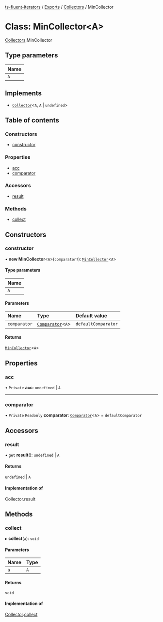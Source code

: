 [ts-fluent-iterators](../README.md) / [Exports](../modules.md) / [Collectors](../modules/Collectors.md) / MinCollector

# Class: MinCollector\<A\>

[Collectors](../modules/Collectors.md).MinCollector

## Type parameters

| Name |
| :------ |
| `A` |

## Implements

- [`Collector`](../interfaces/Collectors.Collector.md)\<`A`, `A` \| `undefined`\>

## Table of contents

### Constructors

- [constructor](Collectors.MinCollector.md#constructor)

### Properties

- [acc](Collectors.MinCollector.md#acc)
- [comparator](Collectors.MinCollector.md#comparator)

### Accessors

- [result](Collectors.MinCollector.md#result)

### Methods

- [collect](Collectors.MinCollector.md#collect)

## Constructors

### constructor

• **new MinCollector**\<`A`\>(`comparator?`): [`MinCollector`](Collectors.MinCollector.md)\<`A`\>

#### Type parameters

| Name |
| :------ |
| `A` |

#### Parameters

| Name | Type | Default value |
| :------ | :------ | :------ |
| `comparator` | [`Comparator`](../modules.md#comparator)\<`A`\> | `defaultComparator` |

#### Returns

[`MinCollector`](Collectors.MinCollector.md)\<`A`\>

## Properties

### acc

• `Private` **acc**: `undefined` \| `A`

___

### comparator

• `Private` `Readonly` **comparator**: [`Comparator`](../modules.md#comparator)\<`A`\> = `defaultComparator`

## Accessors

### result

• `get` **result**(): `undefined` \| `A`

#### Returns

`undefined` \| `A`

#### Implementation of

Collector.result

## Methods

### collect

▸ **collect**(`a`): `void`

#### Parameters

| Name | Type |
| :------ | :------ |
| `a` | `A` |

#### Returns

`void`

#### Implementation of

[Collector](../interfaces/Collectors.Collector.md).[collect](../interfaces/Collectors.Collector.md#collect)
